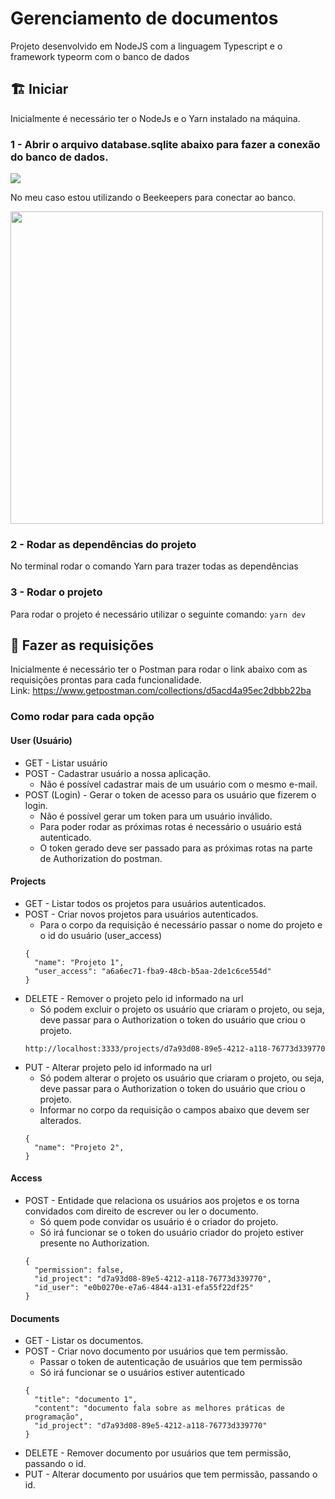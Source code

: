 # Gerenciamento de documentos

Projeto desenvolvido em NodeJS com a linguagem Typescript e o framework typeorm com o banco de dados 

## :building_construction: Iniciar
Inicialmente é necessário ter o NodeJs e o Yarn instalado na máquina.

### 1 - Abrir o arquivo database.sqlite abaixo para fazer a conexão do banco de dados.

<img src="https://i.imgur.com/SoHIGrv.png"/>

No meu caso estou utilizando o Beekeepers para conectar ao banco.

<img src="https://i.imgur.com/YZEa9Z2.png" width="500"/>

### 2 - Rodar as dependências do projeto
No terminal rodar o comando Yarn para trazer todas as dependências

### 3 - Rodar o projeto
Para rodar o projeto é necessário utilizar o seguinte comando:
```` yarn dev ````

## :scroll: Fazer as requisições
Inicialmente é necessário ter o Postman para rodar o link abaixo com as requisições prontas para cada funcionalidade.
<br/>Link: https://www.getpostman.com/collections/d5acd4a95ec2dbbb22ba 

### Como rodar para cada opção

#### User (Usuário)

- GET - Listar usuário
- POST - Cadastrar usuário a nossa aplicação.
  - Não é possível cadastrar mais de um usuário com o mesmo e-mail.
- POST (Login) - Gerar o token de acesso para os usuário que fizerem o login.
  - Não é possível gerar um token para um usuário inválido.
  - Para poder rodar as próximas rotas é necessário o usuário está autenticado.
  - O token gerado deve ser passado para as próximas rotas na parte de Authorization do postman.
#### Projects
- GET - Listar todos os projetos para usuários autenticados.
- POST - Criar novos projetos para usuários autenticados.
  - Para o corpo da requisição é necessário passar o nome do projeto e o id do usuário (user_access)
  ```` 
  {
    "name": "Projeto 1",
    "user_access": "a6a6ec71-fba9-48cb-b5aa-2de1c6ce554d"
  }
  ````
- DELETE - Remover o projeto pelo id informado na url
  - Só podem excluir o projeto os usuário que criaram o projeto, ou seja, deve passar para o Authorization o token do usuário que criou o projeto.
  ```` 
  http://localhost:3333/projects/d7a93d08-89e5-4212-a118-76773d339770
  ````
- PUT - Alterar projeto pelo id informado na url
  - Só podem alterar o projeto os usuário que criaram o projeto, ou seja, deve passar para o Authorization o token do usuário que criou o projeto.
  - Informar no corpo da requisição o campos abaixo que devem ser alterados.
  ```` 
  {
    "name": "Projeto 2",
  }
  ````
#### Access
- POST - Entidade que relaciona os usuários aos projetos e os torna convidados com direito de escrever ou ler o documento.
  - Só quem pode convidar os usuário é o criador do projeto. 
  - Só irá funcionar se o token do usuário criador do projeto estiver presente no Authorization.
  ```` 
  {
    "permission": false,
    "id_project": "d7a93d08-89e5-4212-a118-76773d339770",
    "id_user": "e0b0270e-e7a6-4844-a131-efa55f22df25"
  }
  ````
#### Documents
- GET - Listar os documentos.
- POST - Criar novo documento por usuários que tem permissão.
  - Passar o token de autenticação de usuários que tem permissão
  - Só irá funcionar se o usuários estiver autenticado
  ````
  {
    "title": "documento 1",
    "content": "documento fala sobre as melhores práticas de programação",
    "id_project": "d7a93d08-89e5-4212-a118-76773d339770"
  }
  ````
- DELETE - Remover documento por usuários que tem permissão, passando o id.
- PUT - Alterar documento por usuários que tem permissão, passando o id.
